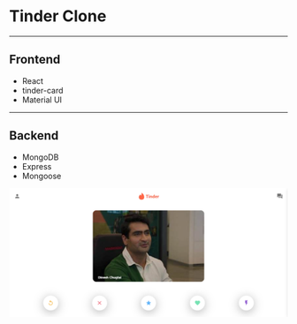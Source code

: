 # Tinder Clone
---
## Frontend
- React
- tinder-card
- Material UI

---
## Backend
- MongoDB
- Express
- Mongoose

![tinder](./public/Frontend.png)